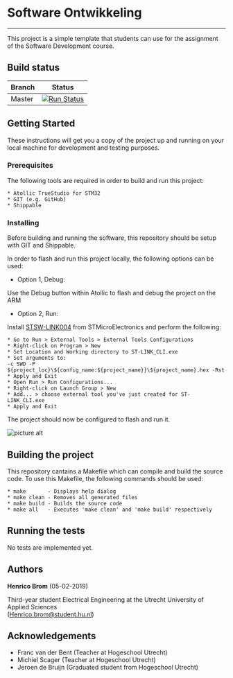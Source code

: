 # Software Ontwikkeling #
-------------------------

This project is a simple template that students can use for the assignment of the Software Development course.

## Build status
| Branch  | Status                                                                                              |
| ------- | --------------------------------------------------------------------------------------------------- |
| Master  | [![Run Status](https://api.shippable.com/projects/5cc2cbdd9bbe6e00074197e5/badge?branch=master)]()  |

## Getting Started ##

These instructions will get you a copy of the project up and running on your local machine for development and testing purposes.

### Prerequisites ###

The following tools are required in order to build and run this project:
```
* Atollic TrueStudio for STM32
* GIT (e.g. GitHub)
* Shippable
```

### Installing ###

Before building and running the software, this repository should be setup with GIT and Shippable.

In order to flash and run this project locally, the following options can be used:
* Option 1, Debug:

Use the Debug button within Atollic to flash and debug the project on the ARM

* Option 2, Run:

Install [STSW-LINK004](https://www.st.com/en/development-tools/stsw-link004.html) from STMicroElectronics and perform the following:
```
* Go to Run > External Tools > External Tools Configurations
* Right-click on Program > New
* Set Location and Working directory to ST-LINK_CLI.exe
* Set arguments to:
-c SWD -P ${project_loc}\${config_name:${project_name}}\${project_name}.hex -Rst
* Apply and Exit
* Open Run > Run Configurations...
* Right-click on Launch Group > New
* Add... > choose external tool you've just created for ST-LINK_CLI.exe
* Apply and Exit
```
The project should now be configured to flash and run it.

![picture alt](http://thundertronics.com/wp-content/uploads/2018/07/flashandrun.png "Flash and Run configurations")

## Building the project ###

This repository cantains a Makefile which can compile and build the source code.
To use this Makefile, the following commands should be used:
```
* make       - Displays help dialog
* make clean - Removes all generated files
* make build - Builds the source code
* make all   - Executes 'make clean' and 'make build' respectively
```

## Running the tests ##

No tests are implemented yet.

## Authors ##

**Henrico Brom**  (05-02-2019)

Third-year student Electrical Engineering at the Utrecht University of Applied Sciences  
(Henrico.brom@student.hu.nl)

## Acknowledgements ##
* Franc van der Bent  (Teacher at Hogeschool Utrecht)
* Michiel Scager      (Teacher at Hogeschool Utrecht)
* Jeroen de Bruijn    (Graduated student from Hogeschool Utrecht)

